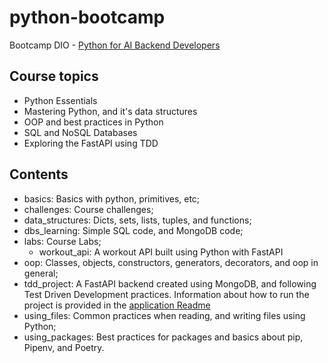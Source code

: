# python-bootcamp
Bootcamp DIO - [Python for AI Backend Developers](https://web.dio.me/track/coding-future-vivo-python-ai-backend-developer)

## Course topics

- Python Essentials
- Mastering Python, and it's data structures
- OOP and best practices in Python
- SQL and NoSQL Databases
- Exploring the FastAPI using TDD

## Contents

- basics: Basics with python, primitives, etc;
- challenges: Course challenges;
- data_structures: Dicts, sets, lists, tuples, and functions;
- dbs_learning: Simple SQL code, and MongoDB code;
- labs: Course Labs;
    - workout_api: A workout API built using Python with FastAPI
- oop: Classes, objects, constructors, generators, decorators, and oop in general;
- tdd_project: A FastAPI backend created using MongoDB, and following Test Driven Development practices. Information about how to run the project is provided in the [application Readme](./tdd_project/README.md)
- using_files: Common practices when reading, and writing files using Python;
- using_packages: Best practices for packages and basics about pip, Pipenv, and Poetry.
